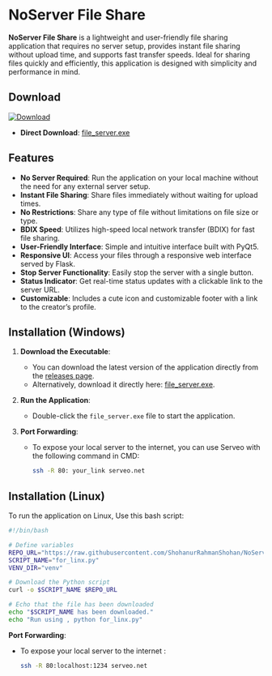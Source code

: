 # NoServer File Share

**NoServer File Share** is a lightweight and user-friendly file sharing application that requires no server setup, provides instant file sharing without upload time, and supports fast transfer speeds. Ideal for sharing files quickly and efficiently, this application is designed with simplicity and performance in mind.

## Download

[![Download](https://img.icons8.com/ios-filled/50/000000/download.png)](https://github.com/ShohanurRahmanShohan/NoServer-File-Share/releases/download/exe/NoServerShare.exe)
- **Direct Download**: [file_server.exe](https://github.com/ShohanurRahmanShohan/NoServer-File-Share/releases/download/exe/NoServerShare.exe)

## Features

- **No Server Required**: Run the application on your local machine without the need for any external server setup.
- **Instant File Sharing**: Share files immediately without waiting for upload times.
- **No Restrictions**: Share any type of file without limitations on file size or type.
- **BDIX Speed**: Utilizes high-speed local network transfer (BDIX) for fast file sharing.
- **User-Friendly Interface**: Simple and intuitive interface built with PyQt5.
- **Responsive UI**: Access your files through a responsive web interface served by Flask.
- **Stop Server Functionality**: Easily stop the server with a single button.
- **Status Indicator**: Get real-time status updates with a clickable link to the server URL.
- **Customizable**: Includes a cute icon and customizable footer with a link to the creator’s profile.

## Installation (Windows)

1. **Download the Executable**:
   - You can download the latest version of the application directly from the [releases page](https://github.com/ShohanurRahmanShohan/NoServer-File-Share/releases).
   - Alternatively, download it directly here: [file_server.exe](https://github.com/ShohanurRahmanShohan/NoServer-File-Share/releases/download/exe/file_server.exe).

2. **Run the Application**:
   - Double-click the `file_server.exe` file to start the application.

3. **Port Forwarding**:
   - To expose your local server to the internet, you can use Serveo with the following command in CMD:
     ```bash
     ssh -R 80: your_link serveo.net
     ```

## Installation (Linux)

To run the application on Linux, Use this bash script:

```bash
#!/bin/bash

# Define variables
REPO_URL="https://raw.githubusercontent.com/ShohanurRahmanShohan/NoServer-File-Share/main/for_linx.py"
SCRIPT_NAME="for_linx.py"
VENV_DIR="venv"

# Download the Python script
curl -o $SCRIPT_NAME $REPO_URL

# Echo that the file has been downloaded
echo "$SCRIPT_NAME has been downloaded."
echo "Run using , python for_linx.py"

```
**Port Forwarding**:
   - To expose your local server to the internet :
     ```bash
     ssh -R 80:localhost:1234 serveo.net
     ```
